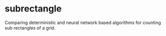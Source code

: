 # subrectangle
Comparing deterministic and neural network based algorithms for counting sub rectangles of a grid.
